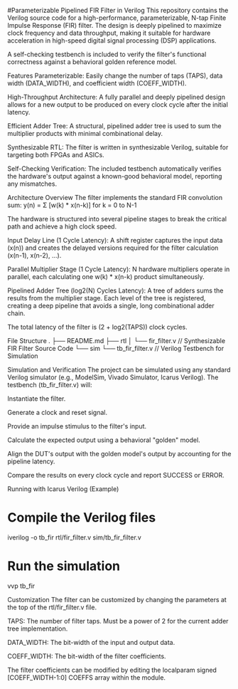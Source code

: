 #Parameterizable Pipelined FIR Filter in Verilog
This repository contains the Verilog source code for a high-performance, parameterizable, N-tap Finite Impulse Response (FIR) filter. The design is deeply pipelined to maximize clock frequency and data throughput, making it suitable for hardware acceleration in high-speed digital signal processing (DSP) applications.

A self-checking testbench is included to verify the filter's functional correctness against a behavioral golden reference model.

Features
Parameterizable: Easily change the number of taps (TAPS), data width (DATA_WIDTH), and coefficient width (COEFF_WIDTH).

High-Throughput Architecture: A fully parallel and deeply pipelined design allows for a new output to be produced on every clock cycle after the initial latency.

Efficient Adder Tree: A structural, pipelined adder tree is used to sum the multiplier products with minimal combinational delay.

Synthesizable RTL: The filter is written in synthesizable Verilog, suitable for targeting both FPGAs and ASICs.

Self-Checking Verification: The included testbench automatically verifies the hardware's output against a known-good behavioral model, reporting any mismatches.

Architecture Overview
The filter implements the standard FIR convolution sum:
y(n) = Σ [w(k) * x(n-k)] for k = 0 to N-1

The hardware is structured into several pipeline stages to break the critical path and achieve a high clock speed.

Input Delay Line (1 Cycle Latency): A shift register captures the input data (x(n)) and creates the delayed versions required for the filter calculation (x(n-1), x(n-2), ...).

Parallel Multiplier Stage (1 Cycle Latency): N hardware multipliers operate in parallel, each calculating one w(k) * x(n-k) product simultaneously.

Pipelined Adder Tree (log2(N) Cycles Latency): A tree of adders sums the results from the multiplier stage. Each level of the tree is registered, creating a deep pipeline that avoids a single, long combinational adder chain.

The total latency of the filter is (2 + log2(TAPS)) clock cycles.

File Structure
.
├── README.md
├── rtl
│   └── fir_filter.v      // Synthesizable FIR Filter Source Code
└── sim
    └── tb_fir_filter.v   // Verilog Testbench for Simulation

Simulation and Verification
The project can be simulated using any standard Verilog simulator (e.g., ModelSim, Vivado Simulator, Icarus Verilog). The testbench (tb_fir_filter.v) will:

Instantiate the filter.

Generate a clock and reset signal.

Provide an impulse stimulus to the filter's input.

Calculate the expected output using a behavioral "golden" model.

Align the DUT's output with the golden model's output by accounting for the pipeline latency.

Compare the results on every clock cycle and report SUCCESS or ERROR.


Running with Icarus Verilog (Example)
# Compile the Verilog files

iverilog -o tb_fir rtl/fir_filter.v sim/tb_fir_filter.v

# Run the simulation
vvp tb_fir

Customization
The filter can be customized by changing the parameters at the top of the rtl/fir_filter.v file.

TAPS: The number of filter taps. Must be a power of 2 for the current adder tree implementation.

DATA_WIDTH: The bit-width of the input and output data.

COEFF_WIDTH: The bit-width of the filter coefficients.

The filter coefficients can be modified by editing the localparam signed [COEFF_WIDTH-1:0] COEFFS array within the module.
